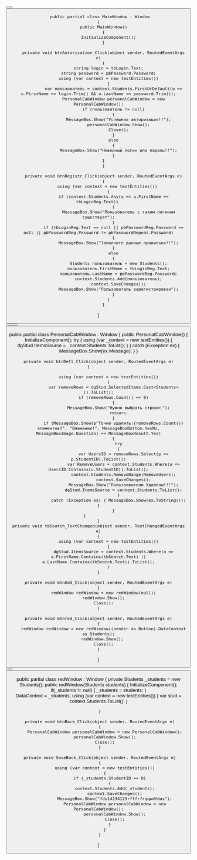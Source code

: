  <Grid>
     <TabControl>
         <TabItem Header="Авторизация">
             <Grid>
                 <Grid.ColumnDefinitions>
                     <ColumnDefinition/>
                     <ColumnDefinition/>
                 </Grid.ColumnDefinitions>
                 <Grid.RowDefinitions>
                     <RowDefinition Height="75"/>
                     <RowDefinition/>
                     <RowDefinition/>
                 </Grid.RowDefinitions>
                 <Label VerticalAlignment="Center" HorizontalAlignment="Center" Content="Авторизация" Grid.ColumnSpan="2" FontSize="40"/>
                 <StackPanel Grid.Row="1" VerticalAlignment="Center" HorizontalAlignment="Center">
                     <Label Content="Логин:" FontSize="30"/>
                     <Label Content="Пароль:" FontSize="30"/>
                 </StackPanel>
                 <StackPanel Grid.Row="1" Grid.Column="1" VerticalAlignment="Center" HorizontalAlignment="Center">
                     <TextBox x:Name="tbLogin" FontSize="30"/>
                     <PasswordBox x:Name="pbPassword" FontSize="30" Width="150" Margin="0,5,0,0"/>
                 </StackPanel>
                 <Button Height="50" x:Name="btnAutorization" Content="Войти" HorizontalAlignment="Center" VerticalAlignment="Center" Grid.ColumnSpan="2" FontSize="30" Grid.Row="2" Click="btnAutorization_Click"/>
             </Grid>
         </TabItem>
         <TabItem Header="Регистрация">
             <Grid>
                 <Grid.ColumnDefinitions>
                     <ColumnDefinition/>
                     <ColumnDefinition/>
                 </Grid.ColumnDefinitions>
                 <Grid.RowDefinitions>
                     <RowDefinition Height="75"/>
                     <RowDefinition/>
                     <RowDefinition/>
                 </Grid.RowDefinitions>
                 <Label VerticalAlignment="Center" HorizontalAlignment="Center" Content="Регистрация" Grid.ColumnSpan="2" FontSize="40"/>
                 <StackPanel Grid.Row="1" VerticalAlignment="Center" HorizontalAlignment="Center">
                     <Label Content="Логин:" FontSize="30"/>
                     <Label Content="Пароль:" FontSize="30"/>
                     <Label Content="Повторите:" FontSize="30"/>
                 </StackPanel>
                 <StackPanel Grid.Row="1" Grid.Column="1" VerticalAlignment="Center" HorizontalAlignment="Center">
                     <TextBox x:Name="tbLoginReg" FontSize="30"/>
                     <PasswordBox x:Name="pbPasswordReg" FontSize="30" Width="150" Margin="0,5,0,0"/>
                     <PasswordBox x:Name="pbPasswordRepeat" FontSize="30" Width="150" Margin="0,5,0,0"/>
                 </StackPanel>
                 <Button Height="50" x:Name="btnRegistr" Content="Зарегистрироваться" HorizontalAlignment="Center" VerticalAlignment="Center" Grid.ColumnSpan="2" FontSize="30" Grid.Row="2" Click="btnRegistr_Click"/>
             </Grid>
         </TabItem>
     </TabControl>
 </Grid>


     public partial class MainWindow : Window
    {
        public MainWindow()
        {
            InitializeComponent();
        }

        private void btnAutorization_Click(object sender, RoutedEventArgs e)
        {
            string login = tbLogin.Text;
            string password = pbPassword.Password;
            using (var context = new testEntities())
            {
                var пользователь = context.Students.FirstOrDefault(u => u.FirstName == login.Trim() && u.LastName == password.Trim());
                PersonalCabWindow personalCabWindow = new PersonalCabWindow();
                if (пользователь != null)
                {
                    MessageBox.Show("Успешная авторизация!!");
                    personalCabWindow.Show();
                    Close();
                }
                else
                {
                    MessageBox.Show("Неверный логин или пароль!!");
                }
            }    
        }

        private void btnRegistr_Click(object sender, RoutedEventArgs e)
        {
            using (var context = new testEntities()) 
            {
                if (context.Students.Any(u => u.FirstName == tbLoginReg.Text)) 
                {
                    MessageBox.Show("Пользователь с таким логином существует");
                }
                if (tbLoginReg.Text == null || pbPasswordReg.Password == null || pbPasswordReg.Password != pbPasswordRepeat.Password)
                {
                    MessageBox.Show("Заполните данные правильно!!");
                }
                else
                {
                    Students пользователь = new Students();
                    пользователь.FirstName = tbLoginReg.Text;
                    пользователь.LastName = pbPasswordReg.Password;
                    context.Students.Add(пользователь);
                    context.SaveChanges();
                    MessageBox.Show("Пользователь зарегистрирован");
                }
            }
        }
}

 <Grid>
     <TabControl Grid.Row="1" x:Name="tcImtex">
         <TabItem Header="Студенты" x:Name="tiDgstud">
             <DataGrid Grid.Row="1" AutoGenerateColumns="False" x:Name="dgStud" IsReadOnly="True">
                 <DataGrid.Columns>
                     <DataGridTextColumn Header="Имя" Binding="{Binding FirstName}"/>
                     <DataGridTextColumn Header="Фамилия" Binding="{Binding LastName}"/>
                     <DataGridTextColumn Header="Фамилия" Binding="{Binding StudentID}"/>
                     <DataGridTemplateColumn>
                         <DataGridTemplateColumn.CellTemplate>
                             <DataTemplate>
                                 <Button x:Name="btnred" Content="Редач)" Click="btnred_Click" FontSize="10"/>
                             </DataTemplate>
                         </DataGridTemplateColumn.CellTemplate>
                     </DataGridTemplateColumn>
                 </DataGrid.Columns>
             </DataGrid>
         </TabItem>
     </TabControl>
     <StackPanel Orientation="Horizontal">
         <Label Content="Поиск:" HorizontalAlignment="Left" VerticalAlignment="Center"/>
         <TextBox x:Name="tbSeatch" Grid.Row="0" HorizontalAlignment="Left" VerticalAlignment="Center" FontSize="20" Width="200" TextChanged="tbSeatch_TextChanged"/>
     </StackPanel>
     <Button x:Name="btnDell" Content="Удалить!!" HorizontalAlignment="Right" VerticalAlignment="Center" Click="btnDell_Click" Grid.Row="2" Margin="5,5,50,5"/>
     <Button x:Name="btnAdd" Content="Добавить" HorizontalAlignment="Left" VerticalAlignment="Center" Click="btnAdd_Click" Grid.Row="2" Margin="50,5,5,5"/>
     <Grid.RowDefinitions>
         <RowDefinition Height="50"/>
         <RowDefinition/>
         <RowDefinition Height="75"/>
     </Grid.RowDefinitions>
 </Grid>


 public partial class PersonalCabWindow : Window
{
    public PersonalCabWindow()
    {
        InitializeComponent();
        try
        {
            using (var _context = new testEntities())
            {
                dgStud.ItemsSource = _context.Students.ToList();
            }
        }
        catch (Exception ex) { MessageBox.Show(ex.Message); }
    }
    
    private void btnDell_Click(object sender, RoutedEventArgs e)
    {        
        
            using (var context = new testEntities())
            {
                var removeRows = dgStud.SelectedItems.Cast<Students>().ToList();
                if (removeRows.Count() == 0)
                {
                    MessageBox.Show("Нужно выбрать строки!");
                    return;
                }
                if (MessageBox.Show($"Точно удалить:{removeRows.Count()} элементов?", "Внимание!", MessageBoxButton.YesNo, MessageBoxImage.Question) == MessageBoxResult.Yes)
                {
                    try
                    {
                        var UsersID = removeRows.Select(p => p.StudentID).ToList();
                        var RemoveUsers = context.Students.Where(u => UsersID.Contains(u.StudentID)).ToList();
                        context.Students.RemoveRange(RemoveUsers);
                        context.SaveChanges();
                        MessageBox.Show("Пользоователи Удалены!!!");
                        dgStud.ItemsSource = context.Students.ToList();
                    }
                    catch (Exception ex) { MessageBox.Show(ex.ToString()); }
                }
            }                   
    }
    private void tbSeatch_TextChanged(object sender, TextChangedEventArgs e)
    {
            using (var context = new testEntities())
            {
                dgStud.ItemsSource = context.Students.Where(a => a.FirstName.Contains(tbSeatch.Text) || a.LastName.Contains(tbSeatch.Text)).ToList();
            }
    }

    private void btnAdd_Click(object sender, RoutedEventArgs e)
    {
        redWindow redWindow = new redWindow(null);
        redWindow.Show();
        Close();
    }

    private void btnred_Click(object sender, RoutedEventArgs e)
    {
        redWindow redWindow = new redWindow((sender as Button).DataContext as Students);
        redWindow.Show(); 
        Close();
    }
}

<Grid Cursor="">
    <Grid.ColumnDefinitions>
        <ColumnDefinition/>
        <ColumnDefinition/>
    </Grid.ColumnDefinitions>
    <Grid.RowDefinitions>
        <RowDefinition/>
        <RowDefinition Height="60"/>
    </Grid.RowDefinitions>
    <Button x:Name="btnBack" Content="Назад" HorizontalAlignment="Right" VerticalAlignment="Top" Click="btnBack_Click" Grid.Column="1" Margin="5,5,5,5"/>
    <Button x:Name="SaveBack" Content="Сохранить" HorizontalAlignment="Center" VerticalAlignment="Center" Click="SaveBack_Click" Grid.Row="2" Grid.ColumnSpan="2" />
    <StackPanel VerticalAlignment="Center" HorizontalAlignment="Right">
        <Label Content="ID:" FontSize="25"/>
        <Label Content="Имя:" FontSize="25"/>
        <Label Content="Фамилия:" FontSize="25"/>
    </StackPanel>
    <StackPanel VerticalAlignment="Center" HorizontalAlignment="Left" Grid.Column="1">
        <TextBox Text="{Binding StudentID}" x:Name="tbID" Width="150" FontSize="25"/>
        <TextBox Text="{Binding FirstName}" x:Name="tbName" Width="150" FontSize="25"/>
        <TextBox Text="{Binding LastName}" x:Name="tbFam" Width="150" FontSize="25"/>
    </StackPanel>
</Grid>

 public partial class redWindow : Window
 {
     private Students _students = new Students();
     public redWindow(Students students)
     {
         InitializeComponent();
         if(_students != null)
         {
             _students = students;
         }    
         DataContext = _students;
         using (var context = new testEntities())
         {
          var stud = context.Students.ToList();
         }
     
     }

     private void btnBack_Click(object sender, RoutedEventArgs e)
     {
         PersonalCabWindow personalCabWindow = new PersonalCabWindow();
         personalCabWindow.Show();
         Close();
     }

     private void SaveBack_Click(object sender, RoutedEventArgs e)
     {
         using (var context = new testEntities())
         {
             if (_students.StudentID == 0)
             {
                 context.Students.Add(_students);
                 context.SaveChanges();
                 MessageBox.Show("fds14234123rfffrfrqqwdfdas");
                 PersonalCabWindow personalCabWindow = new PersonalCabWindow();
                 personalCabWindow.Show();
                 Close();
             }
         }
     }
 }
